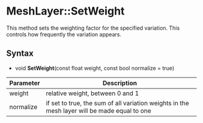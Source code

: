 # MeshLayer::SetWeight

This method sets the weighting factor for the specified variation. This controls how frequently the variation appears.

## Syntax

- void **SetWeight**(const float weight, const bool normalize = true)

| Parameter | Description |
|---|---|
| weight | relative weight, between 0 and 1 |
| normalize | if set to true, the sum of all variation weights in the mesh layer will be made equal to one |
